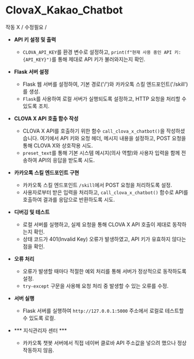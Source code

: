 # ClovaX_Kakao_Chatbot
작동 X / 수정필요 /


- **API 키 설정 및 출력**
    - `CLOVA_API_KEY`를 환경 변수로 설정하고, `print(f"현재 사용 중인 API 키: {API_KEY}")`를 통해 제대로 API 키가 불러와지는지 확인.
- **Flask 서버 설정**
    - Flask 웹 서버를 설정하여, 기본 경로('/')와 카카오톡 스킬 엔드포인트('/skill')를 생성.
    - `Flask`를 사용하여 로컬 서버가 실행되도록 설정하고, HTTP 요청을 처리할 수 있도록 조치.
- **CLOVA X API 호출 함수 작성**
    - CLOVA X API를 호출하기 위한 함수 `call_clova_x_chatbot()`을 작성하셨습니다. 여기에서 API 키와 요청 헤더, 메시지 내용을 설정하고, POST 요청을 통해 CLOVA X와 상호작용 시도.
    - `preset_text`를 통해 기본 시스템 메시지(의사 역할)와 사용자 입력을 함께 전송하여 API의 응답을 받도록 시도.
- **카카오톡 스킬 엔드포인트 구현**
    - 카카오톡 스킬 엔드포인트 `/skill`에서 POST 요청을 처리하도록 설정.
    - 사용자로부터 받은 입력을 처리하고, `call_clova_x_chatbot()` 함수로 API를 호출하여 결과를 응답으로 반환하도록 시도.
- **디버깅 및 테스트**
    - 로컬 서버를 실행하고, 실제 요청을 통해 CLOVA X API 호출이 제대로 동작하는지 확인.
    - 상태 코드가 401(Invalid Key) 오류가 발생하였고, API 키가 유효하지 않다는 점을 확인.
- **오류 처리**
    - 오류가 발생할 때마다 적절한 예외 처리를 통해 서버가 정상적으로 동작하도록 설정.
    - `try-except` 구문을 사용해 요청 처리 중 발생할 수 있는 오류를 수정.
- **서버 실행**
    - Flask 서버를 실행하여 `http://127.0.0.1:5000` 주소에서 로컬로 테스트할 수 있도록 로컬.
 
- *** 지식관리자 센터 ***
    - 카카오톡 챗봇 서버에서 직접 네이버 클로바 API 주소값을 넣으려 했으나 정상 작동하지 않음.
